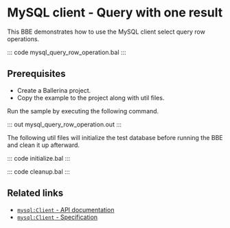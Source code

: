# MySQL client - Query with one result

This BBE demonstrates how to use the MySQL client select query row operations. 

::: code mysql_query_row_operation.bal :::

## Prerequisites
- Create a Ballerina project.
- Copy the example to the project along with util files.

Run the sample by executing the following command.

::: out mysql_query_row_operation.out :::

The following util files will initialize the test database before running the BBE and clean it up afterward.

::: code initialize.bal :::

::: code cleanup.bal :::

## Related links
- [`mysql:Client` - API documentation](https://lib.ballerina.io/ballerinax/mysql/latest/)
- [`mysql:Client` - Specification](https://github.com/ballerina-platform/module-ballerinax-mysql/blob/master/docs/spec/spec.md#2-client)
